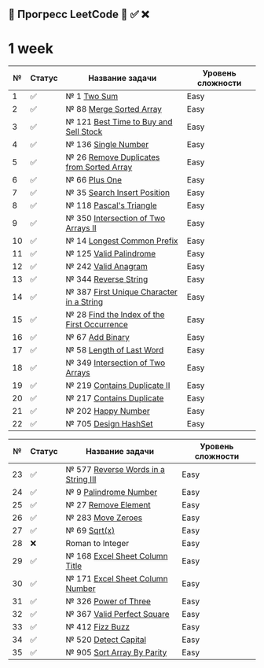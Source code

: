 ## 📌 Прогресс LeetCode 🔄 ✅ ❌

# 1 week

| №  | Статус | Название задачи                                                       | Уровень сложности |
|----|--------|-----------------------------------------------------------------------|-------------------|
| 1  | ✅      | № 1 [Two Sum](src/Java/J1/TwoSumWithMap.java)                         | Easy              |
| 2  | ✅      | № 88 [Merge Sorted Array](src/Java/J88/Main.java)                     | Easy              |
| 3  | ✅      | № 121 [Best Time to Buy and Sell Stock](src/Java/J121/Main.java)      | Easy              |
| 4  | ✅      | № 136 [Single Number](src/Java/J136/Main.java)                        | Easy              |
| 5  | ✅      | № 26 [Remove Duplicates from Sorted Array](src/Java/J26/Main.java)    | Easy              |
| 6  | ✅      | № 66 [Plus One](src/Java/J66/Main.java)                               | Easy              |
| 7  | ✅      | № 35 [Search Insert Position](src/Java/J35/Main.java)                 | Easy              |
| 8  | ✅      | № 118 [Pascal's Triangle](src/Java/J118/Main.java)                    | Easy              |
| 9  | ✅      | № 350 [Intersection of Two Arrays II](src/Java/J350/Main.java)        | Easy              |
| 10 | ✅      | № 14 [Longest Common Prefix](src/Java/J14/Main.java)                  | Easy              |
| 11 | ✅      | № 125 [Valid Palindrome](src/Java/J125/Main.java)                     | Easy              |
| 12 | ✅      | № 242 [Valid Anagram](src/Java/J242/Main.java)                        | Easy              |
| 13 | ✅      | № 344 [Reverse String](src/Java/J344/Main.java)                       | Easy              |
| 14 | ✅      | № 387 [First Unique Character in a String](src/Java/J387/Main.java)   | Easy              |
| 15 | ✅      | № 28 [Find the Index of the First Occurrence](src/Java/J28/Main.java) | Easy              |
| 16 | ✅      | № 67 [Add Binary](src/Java/J67/Solution.java)                         | Easy              |
| 17 | ✅      | № 58 [Length of Last Word](src/Java/J58/Solution.java)                | Easy              |
| 18 | ✅      | № 349 [Intersection of Two Arrays](src/Java/J349/Solution.java)       | Easy              |
| 19 | ✅      | № 219 [Contains Duplicate II](src/Java/J219/Solution.java)            | Easy              |
| 20 | ✅      | № 217 [Contains Duplicate](src/Java/J217/Solution.java)               | Easy              |
| 21 | ✅      | № 202 [Happy Number](src/Java/J202/Solution.java)                     | Easy              |
| 22 | ✅      | № 705 [Design HashSet](src/Java/J705/MyHashSet.java)                  | Easy              |

| №  | Статус | Название задачи                                                    | Уровень сложности |
|----|--------|--------------------------------------------------------------------|-------------------|
| 23 | ✅      | № 577 [Reverse Words in a String III](src/Java/J577/Solution.java) | Easy              |
| 24 | ✅      | № 9  [Palindrome Number](src/Java/j9/Solution.java)                | Easy              |
| 25 | ✅      | № 27 [Remove Element](src/Java/j27/Solution.java)                  | Easy              |
| 26 | ✅      | № 283 [Move Zeroes](src/Java/j283/Solution.java)                   | Easy              |
| 27 | ✅      | № 69 [Sqrt(x)](src/Java/j69/Solution.java)                         | Easy              |
| 28 | ❌      | Roman to Integer                                                   | Easy              |
| 29 | ✅      | № 168 [Excel Sheet Column Title](src/Java/j168/Solution.java)      | Easy              |
| 30 | ✅      | № 171 [Excel Sheet Column Number](src/Java/j171/Solution.java)     | Easy              |
| 31 | ✅      | № 326 [Power of Three](src/Java/j326/Solution.java)                | Easy              |
| 32 | ✅      | № 367 [Valid Perfect Square](src/Java/j367/Solution.java)          | Easy              |
| 33 | ✅      | № 412 [Fizz Buzz](src/Java/j412/Solution.java)                     | Easy              |
| 34 | ✅      | № 520 [Detect Capital](src/Java/j520/Solution.java)                | Easy              |
| 35 | ✅      | № 905 [Sort Array By Parity](src/Java/j905/Solution.java)          | Easy              |
